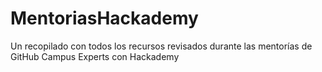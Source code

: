 # MentoriasHackademy
Un recopilado con todos los recursos revisados durante las mentorías de GitHub Campus Experts con Hackademy
